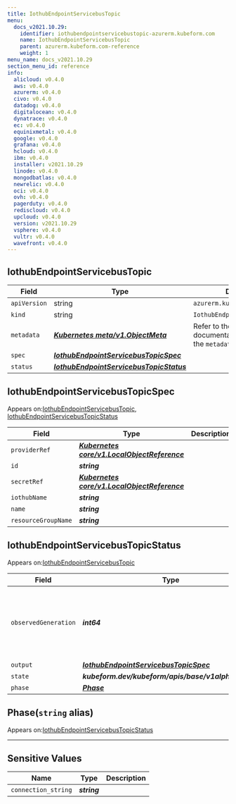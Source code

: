 ```yaml
---
title: IothubEndpointServicebusTopic
menu:
  docs_v2021.10.29:
    identifier: iothubendpointservicebustopic-azurerm.kubeform.com
    name: IothubEndpointServicebusTopic
    parent: azurerm.kubeform.com-reference
    weight: 1
menu_name: docs_v2021.10.29
section_menu_id: reference
info:
  alicloud: v0.4.0
  aws: v0.4.0
  azurerm: v0.4.0
  civo: v0.4.0
  datadog: v0.4.0
  digitalocean: v0.4.0
  dynatrace: v0.4.0
  ec: v0.4.0
  equinixmetal: v0.4.0
  google: v0.4.0
  grafana: v0.4.0
  hcloud: v0.4.0
  ibm: v0.4.0
  installer: v2021.10.29
  linode: v0.4.0
  mongodbatlas: v0.4.0
  newrelic: v0.4.0
  oci: v0.4.0
  ovh: v0.4.0
  pagerduty: v0.4.0
  rediscloud: v0.4.0
  upcloud: v0.4.0
  version: v2021.10.29
  vsphere: v0.4.0
  vultr: v0.4.0
  wavefront: v0.4.0
---
```


## IothubEndpointServicebusTopic
| Field | Type | Description |
| ------ | ----- | ----------- |
| `apiVersion` | string | `azurerm.kubeform.com/v1alpha1` |
|    `kind` | string | `IothubEndpointServicebusTopic` |
| `metadata` | ***[Kubernetes meta/v1.ObjectMeta](https://v1-18.docs.kubernetes.io/docs/reference/generated/kubernetes-api/v1.18/#objectmeta-v1-meta)***|Refer to the Kubernetes API documentation for the fields of the `metadata` field.|
| `spec` | ***[IothubEndpointServicebusTopicSpec](#iothubendpointservicebustopicspec)***||
| `status` | ***[IothubEndpointServicebusTopicStatus](#iothubendpointservicebustopicstatus)***||
## IothubEndpointServicebusTopicSpec

Appears on:[IothubEndpointServicebusTopic](#iothubendpointservicebustopic), [IothubEndpointServicebusTopicStatus](#iothubendpointservicebustopicstatus)

| Field | Type | Description |
| ------ | ----- | ----------- |
| `providerRef` | ***[Kubernetes core/v1.LocalObjectReference](https://v1-18.docs.kubernetes.io/docs/reference/generated/kubernetes-api/v1.18/#localobjectreference-v1-core)***||
| `id` | ***string***||
| `secretRef` | ***[Kubernetes core/v1.LocalObjectReference](https://v1-18.docs.kubernetes.io/docs/reference/generated/kubernetes-api/v1.18/#localobjectreference-v1-core)***||
| `iothubName` | ***string***||
| `name` | ***string***||
| `resourceGroupName` | ***string***||
## IothubEndpointServicebusTopicStatus

Appears on:[IothubEndpointServicebusTopic](#iothubendpointservicebustopic)

| Field | Type | Description |
| ------ | ----- | ----------- |
| `observedGeneration` | ***int64***| ***(Optional)*** Resource generation, which is updated on mutation by the API Server.|
| `output` | ***[IothubEndpointServicebusTopicSpec](#iothubendpointservicebustopicspec)***| ***(Optional)*** |
| `state` | ***kubeform.dev/kubeform/apis/base/v1alpha1.State***| ***(Optional)*** |
| `phase` | ***[Phase](#phase)***| ***(Optional)*** |
## Phase(`string` alias)

Appears on:[IothubEndpointServicebusTopicStatus](#iothubendpointservicebustopicstatus)

---
## Sensitive Values
| Name | Type | Description |
|------|------|-------------|
| `connection_string` | ***string*** ||
